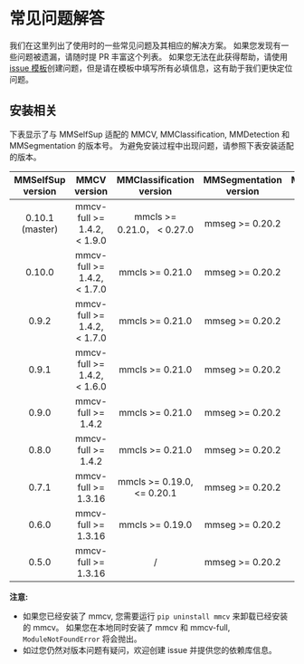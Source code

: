 # 常见问题解答

我们在这里列出了使用时的一些常见问题及其相应的解决方案。 如果您发现有一些问题被遗漏，请随时提 PR 丰富这个列表。 如果您无法在此获得帮助，请使用 [issue 模板](https://github.com/open-mmlab/mmselfsup/tree/master/.github/ISSUE_TEMPLATE)创建问题，但是请在模板中填写所有必填信息，这有助于我们更快定位问题。

## 安装相关

下表显示了与 MMSelfSup 适配的 MMCV, MMClassification, MMDetection 和 MMSegmentation 的版本号。 为避免安装过程中出现问题，请参照下表安装适配的版本。

| MMSelfSup version |         MMCV version         |  MMClassification version   | MMSegmentation version | MMDetection version |
| :---------------: | :--------------------------: | :-------------------------: | :--------------------: | :-----------------: |
|  0.10.1 (master)  | mmcv-full >= 1.4.2, \< 1.9.0 | mmcls >= 0.21.0， \< 0.27.0 |    mmseg >= 0.20.2     |   mmdet >= 2.19.0   |
|      0.10.0       | mmcv-full >= 1.4.2, \< 1.7.0 |       mmcls >= 0.21.0       |    mmseg >= 0.20.2     |   mmdet >= 2.19.0   |
|       0.9.2       | mmcv-full >= 1.4.2, \< 1.7.0 |       mmcls >= 0.21.0       |    mmseg >= 0.20.2     |   mmdet >= 2.19.0   |
|       0.9.1       | mmcv-full >= 1.4.2, \< 1.6.0 |       mmcls >= 0.21.0       |    mmseg >= 0.20.2     |   mmdet >= 2.19.0   |
|       0.9.0       |      mmcv-full >= 1.4.2      |       mmcls >= 0.21.0       |    mmseg >= 0.20.2     |   mmdet >= 2.19.0   |
|       0.8.0       |      mmcv-full >= 1.4.2      |       mmcls >= 0.21.0       |    mmseg >= 0.20.2     |   mmdet >= 2.19.0   |
|       0.7.1       |     mmcv-full >= 1.3.16      | mmcls >= 0.19.0, \<= 0.20.1 |    mmseg >= 0.20.2     |   mmdet >= 2.16.0   |
|       0.6.0       |     mmcv-full >= 1.3.16      |       mmcls >= 0.19.0       |    mmseg >= 0.20.2     |   mmdet >= 2.16.0   |
|       0.5.0       |     mmcv-full >= 1.3.16      |              /              |    mmseg >= 0.20.2     |   mmdet >= 2.16.0   |

**注意:**

- 如果您已经安装了 mmcv, 您需要运行 `pip uninstall mmcv` 来卸载已经安装的 mmcv。 如果您在本地同时安装了 mmcv 和 mmcv-full, `ModuleNotFoundError` 将会抛出。
- 如过您仍然对版本问题有疑问，欢迎创建 issue 并提供您的依赖库信息。
